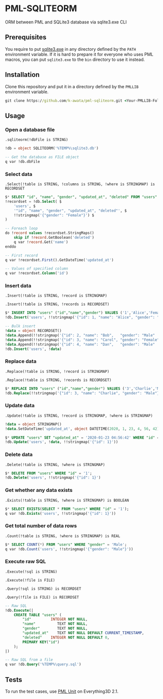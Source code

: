 # PML-SQLITEORM

ORM between PML and SQLite3 database via sqlite3.exe CLI

## Prerequisites

You require to put [sqlite3.exe](https://sqlite.org/index.html) in any directory defined by the `PATH` environment variable. If it is hard to prepare it for everyone who uses PML macros, you can put `sqlite3.exe` to the `bin` directory to use it instead.

## Installation

Clone this repository and put it in a directory defined by the `PMLLIB` environment variable.

```bat
git clone https://github.com/k-awata/pml-sqliteorm.git <Your-PMLLIB-Folder>/sqliteorm
```

## Usage

### Open a database file

`.sqliteorm(!dbFile is STRING)`

```sql
!db = object SQLITEORM('%TEMP%\sqlite3.db')

-- Get the database as FILE object
q var !db.dbFile
```

### Select data

`.Select(!table is STRING, !columns is STRING, !where is STRINGMAP) is RECORDSET`

```sql
$* SELECT "id", "name", "gender", "updated_at", "deleted" FROM "users" WHERE "gender" = 'Female';
!recordset = !db.Select( $
    'users', $
    '"id", "name", "gender", "updated_at", "deleted"', $
    !!stringmap('{"gender": "Female"}') $
)

-- Foreach loop
do !record values !recordset.StringMaps()
    skip if !record.GetBoolean('deleted')
    q var !record.Get('name')
enddo

-- First record
q var !recordset.First().GetDateTime('updated_at')

-- Values of specified column
q var !recordset.Column('id')
```

### Insert data

`.Insert(!table is STRING, !record is STRINGMAP)`

`.Insert(!table is STRING, !records is RECORDSET)`

```sql
$* INSERT INTO "users" ("id","name","gender") VALUES ('1','Alice','Female');
!db.Insert('users', !!stringmap('{"id": 1, "name": "Alice", "gender": "Female"}'))

-- Bulk insert
!data = object RECORDSET()
!data.Append(!!stringmap('{"id": 2, "name": "Bob",   "gender": "Male"  }'))
!data.Append(!!stringmap('{"id": 3, "name": "Carol", "gender": "Female"}'))
!data.Append(!!stringmap('{"id": 4, "name": "Dan",   "gender": "Male"  }'))
!db.Insert('users', !data)
```

### Replace data

`.Replace(!table is STRING, !record is STRINGMAP)`

`.Replace(!table is STRING, !records is RECORDSET)`

```sql
$* REPLACE INTO "users" ("id","name","gender") VALUES ('3','Charlie','Male');
!db.Replace(!!stringmap('{"id": 3, "name": "Charlie", "gender": "Male"}')
```

### Update data

`.Update(!table is STRING, !record is STRINGMAP, !where is STRINGMAP)`

```sql
!data = object STRINGMAP()
!data.SetDateTime('updated_at', object DATETIME(2020, 1, 23, 4, 56, 42))

$* UPDATE "users" SET "updated_at" = '2020-01-23 04:56:42' WHERE "id" = '1';
!db.Update('users', !data, !!stringmap('{"id": 1}'))
```

### Delete data

`.Delete(!table is STRING, !where is STRINGMAP)`

```sql
$* DELETE FROM "users" WHERE "id" = '1';
!db.Delete('users', !!stringmap('{"id": 1}')
```

### Get whether any data exists

`.Exists(!table is STRING, !where is STRINGMAP) is BOOLEAN`

```sql
$* SELECT EXISTS(SELECT * FROM "users" WHERE "id" = '1');
q var !db.Exists('users', !!stringmap('{"id": 1}'))
```

### Get total number of data rows

`.Count(!table is STRING, !where is STRINGMAP) is REAL`

```sql
$* SELECT COUNT(*) FROM "users" WHERE "gender" = 'Male';
q var !db.Count('users', !!stringmap('{"gender": "Male"}'))
```

### Execute raw SQL

`.Execute(!sql is STRING)`

`.Execute(!file is FILE)`

`.Query(!sql is STRING) is RECORDSET`

`.Query(!file is FILE) is RECORDSET`

```sql
-- Raw SQL
!db.Execute(|
    CREATE TABLE "users" (
        "id"         INTEGER NOT NULL,
        "name"          TEXT NOT NULL,
        "gender"        TEXT NOT NULL,
        "updated_at"    TEXT NOT NULL DEFAULT CURRENT_TIMESTAMP,
        "deleted"    INTEGER NOT NULL DEFAULT 0,
        PRIMARY KEY("id")
    );
|)

-- Raw SQL from a file
q var !db.Query('%TEMP%\query.sql')
```

## Tests

To run the test cases, use [PML Unit](https://github.com/PoByBolek/PmlUnit) on Everything3D 2.1.
